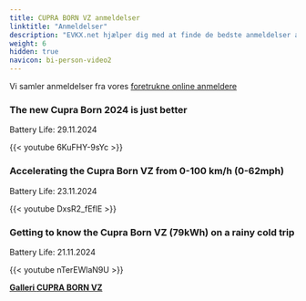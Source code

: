 ```yaml
---
title: CUPRA BORN VZ anmeldelser
linktitle: "Anmeldelser"
description: "EVKX.net hjælper dig med at finde de bedste anmeldelser af denne model."
weight: 6
hidden: true
navicon: bi-person-video2
---
```

Vi samler anmeldelser fra vores [foretrukne online anmeldere](../../../../../guides/evreviewers/)

<div class="container text-center shadow p-2 pe-4 mb-5 bg-body-tertiary rounded border">
<h3>The new Cupra Born 2024 is just better</h3>
<p>Battery Life: 29.11.2024</p>

{{< youtube 6KuFHY-9sYc >}}

</div>
<div class="container text-center shadow p-2 pe-4 mb-5 bg-body-tertiary rounded border">
<h3>Accelerating the Cupra Born VZ from 0-100 km/h (0-62mph)</h3>
<p>Battery Life: 23.11.2024</p>

{{< youtube DxsR2_fEflE >}}

</div>
<div class="container text-center shadow p-2 pe-4 mb-5 bg-body-tertiary rounded border">
<h3>Getting to know the Cupra Born VZ (79kWh) on a rainy cold trip</h3>
<p>Battery Life: 21.11.2024</p>

{{< youtube nTerEWlaN9U >}}

</div>
<div class="mt-3 mb-3">
<a href="../gallery/" class="text-decoration-none text-black">
<strong><i class="bi-arrow-left"></i>Galleri  </strong>
</a>
<a href="../" class="text-decoration-none text-black float-end">
<strong>CUPRA BORN VZ <i class="bi-arrow-right"></i></strong>
</a>
</div>
